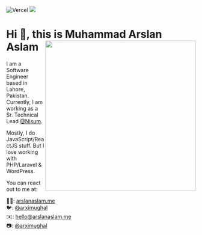 ![Vercel](https://vercelbadge.vercel.app/api/arximughal/arximughal) ![](https://komarev.com/ghpvc/?username=arximughal)
<!--
**arximughal/arximughal** is a ✨ _special_ ✨ repository because its `README.md` (this file) appears on your GitHub profile.

Here are some ideas to get you started:

- 🔭 I’m currently working on ...
- 🌱 I’m currently learning ...
- 👯 I’m looking to collaborate on ...
- 🤔 I’m looking for help with ...
- 💬 Ask me about ...
- 📫 How to reach me: ...
- 😄 Pronouns: ...
- ⚡ Fun fact: ...
-->

# Hi 👋, this is Muhammad Arslan Aslam <img src="https://arslanaslam.me/_next/image?url=%2Fstatic%2Fimages%2Fdark-bg-light-text.png&w=384&q=75" align="right" width="400" />

I am a Software Engineer based in Lahore, Pakistan. Currently, I am working as a Sr. Technical Lead [@Nisum](https://nisum.com).

Mostly, I do JavaScript/ReactJS stuff. But I love working with PHP/Laravel & WordPress.

You can react out to me at:

🧑‍💻: [arslanaslam.me](https://arslanaslam.me) <br />
🐦: [@arximughal](https://twitter.com/arximughal) <br />
✉️: [hello@arslanaslam.me](mailto:hello@arslanaslam.me) <br />
📷: [@arximughal](https://instagram.com/arximughal) <br />
